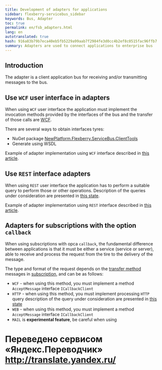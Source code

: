 ```yaml
--- 
title: Development of adapters for applications 
sidebar: flexberry-servicebus_sidebar 
keywords: Bus, Adapter 
toc: true 
permalink: en/fsb_adapters.html 
lang: en 
autotranslated: true 
hash: 916a83b79b7eca40eb5fb5229a99aab7f2984fe3d0cc4b2ef8c0515fac96ffb7 
summary: Adapters are used to connect applications to enterprise bus 
--- 
```


## Introduction 

The adapter is a client application bus for receiving and/or transmitting messages to the bus. 

## Use `WCF` user interface in adapters 

When using `WCF` user interface the application must implement the invocation methods provided by the interfaces of the bus and the transfer of those calls are [WCF](https://docs.microsoft.com/ru-ru/dotnet/framework/wcf/whats-wcf). 

There are several ways to obtain interfaces tyres: 

* NuGet package [NewPlatform.Flexberry.ServiceBus.ClientTools](https://www.nuget.org/packages/NewPlatform.Flexberry.ServiceBus.ClientTools/) 
* Generate using WSDL 

Example of adapter implementation using `WCF` interface described in [this article](fsb_wcf-adapters-sample.html). 

## Use `REST` interface adapters 

When using `REST` user interface the application has to perform a suitable query to perform those or other operations. 
Description of the queries under consideration are presented in [this state](). 

Example of adapter implementation using `REST` interface described in [this article](fsb_rest-adapters-sample.html). 

## Adapters for subscriptions with the option `callback` 

When using subscriptions with opca `callback`, the fundamental difference between applications is that it must be either a service (service or server), able to receive and process the request from the tire to the delivery of the message. 

The type and format of the request depends on the [transfer method](fsb_thesaurus.html) messages in [subscription](fsb_thesaurus.html), and can be as follows: 

* `WCF` - when using this method, you must implement a method `AcceptMessage` interface `ICallbackClient` 
* `HTTP` - when using this method, you must implement processing `HTTP` query description of the query under consideration are presented in [this state]() 
* `WEB` - when using this method, you must implement a method `AcceptMessage` interface `ICallbackClient` 
* `MAIL` is **experimental feature**, be careful when using 



 # Переведено сервисом «Яндекс.Переводчик» http://translate.yandex.ru/